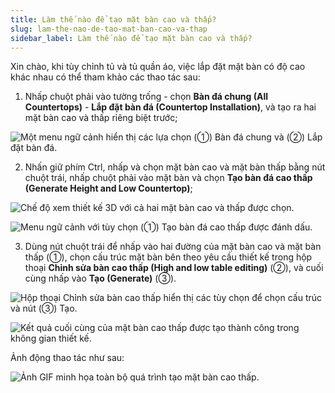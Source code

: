 ```yaml
---
title: Làm thế nào để tạo mặt bàn cao và thấp?
slug: lam-the-nao-de-tao-mat-ban-cao-va-thap
sidebar_label: Làm thế nào để tạo mặt bàn cao và thấp?
---
```


Xin chào, khi tùy chỉnh tủ và tủ quần áo, việc lắp đặt mặt bàn có độ cao khác nhau có thể tham khảo các thao tác sau:

1. Nhấp chuột phải vào tường trống - chọn **Bàn đá chung (All Countertops)** - **Lắp đặt bàn đá (Countertop Installation)**, và tạo ra hai mặt bàn cao và thấp riêng biệt trước;

![Một menu ngữ cảnh hiển thị các lựa chọn (①) Bàn đá chung và (②) Lắp đặt bàn đá.](https://storage.googleapis.com/jegavn_kb/images/87f3e266-6d0d-4fd2-89b7-8647212352e9.png)

2. Nhấn giữ phím Ctrl, nhấp và chọn mặt bàn cao và mặt bàn thấp bằng nút chuột trái, nhấp chuột phải vào mặt bàn và chọn **Tạo bàn đá cao thấp (Generate Height and Low Countertop)**;

![Chế độ xem thiết kế 3D với cả hai mặt bàn cao và thấp được chọn.](https://storage.googleapis.com/jegavn_kb/images/c0c11a7b-7c05-416e-913a-e7b60fa2796c.png)

![Menu ngữ cảnh với tùy chọn (①) Tạo bàn đá cao thấp được đánh dấu.](https://storage.googleapis.com/jegavn_kb/images/812bc95e-3fd9-46c9-a5ed-be94e605ae6f.png)

3. Dùng nút chuột trái để nhấp vào hai đường của mặt bàn cao và mặt bàn thấp (①), chọn cấu trúc mặt bàn bên theo yêu cầu thiết kế trong hộp thoại **Chỉnh sửa bàn cao thấp (High and low table editing)** (②), và cuối cùng nhấp vào **Tạo (Generate)** (③).

![Hộp thoại Chỉnh sửa bàn cao thấp hiển thị các tùy chọn để chọn cấu trúc và nút (③) Tạo.](https://storage.googleapis.com/jegavn_kb/images/990ca33f-b0e4-48ff-88b3-073dbd00149d.png)

![Kết quả cuối cùng của mặt bàn cao thấp được tạo thành công trong không gian thiết kế.](https://storage.googleapis.com/jegavn_kb/images/31893733-165d-4e98-84cc-2c4645917a81.png)

Ảnh động thao tác như sau:

![Ảnh GIF minh họa toàn bộ quá trình tạo mặt bàn cao thấp.](https://storage.googleapis.com/jegavn_kb/images/34e7040b-ab8c-44f9-bb57-8837c08f2d56.gif)